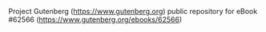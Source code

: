 Project Gutenberg (https://www.gutenberg.org) public repository for eBook #62566 (https://www.gutenberg.org/ebooks/62566)
